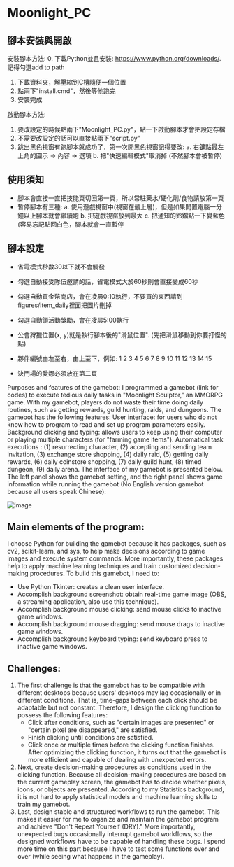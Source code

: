 # Moonlight_PC

## 腳本安裝與開啟 ##

安裝腳本方法:
0. 下載Python並且安裝: https://www.python.org/downloads/. 記得勾選add to path
1. 下載資料夾，解壓縮到C槽隨便一個位置
2. 點兩下"install.cmd"，然後等他跑完
3. 安裝完成

啟動腳本方法:
1. 要改設定的時候點兩下"Moonlight_PC.py"，點一下啟動腳本才會把設定存檔
2. 不需要改設定的話可以直接點兩下"script.py"
3. 跳出黑色視窗有跑腳本就成功了，第一次開黑色視窗記得要改:
    a. 右鍵點最左上角的圖示 -> 內容 -> 選項
    b. 把"快速編輯模式"取消掉 (不然腳本會被暫停)

##  使用須知 ##
- 腳本會直接一直把技能頁切回第一頁，所以常駐藥水/硬化劑/食物請放第一頁
- 暫停腳本有三種:
    a. 使用遊戲視窗中(視窗在最上層)，但是如果閒置電腦一分鐘以上腳本就會繼續跑
    b. 把遊戲視窗放到最大
    c. 把通知的鈴鐺點一下變藍色 (容易忘記點回白色，腳本就會一直暫停

##  腳本設定 ##
- 省電模式秒數30以下就不會觸發
- 勾選自動接受隊伍邀請的話，省電模式大於60秒則會直接變成60秒
- 勾選自動買金幣商店，會在凌晨0:10執行，不要買的東西請到figures/item_daily裡面把圖片刪掉
- 勾選自動領活動獎勵，會在凌晨5:00執行
- 公會狩獵位置(x, y)就是執行腳本後的"滑鼠位置". (先把滑鼠移動到你要打怪的點)
- 夥伴編號由左至右，由上至下，例如:
1   2   3   4   5
6   7   8   9   10
11 12   13  14  15

- 決鬥場的愛娜必須放在第二頁

Purposes and features of the gamebot:
I programmed a gamebot (link for codes) to execute tedious daily tasks in "Moonlight Sculptor," an MMORPG game. With my gamebot, players do not waste their time doing daily routines, such as getting rewards, guild hunting, raids, and dungeons. The gamebot has the following features:
User interface: for users who do not know how to program to read and set up program parameters easily.
Background clicking and typing: allows users to keep using their computer or playing multiple characters (for "farming game items").
Automatical task executions : (1) resurrecting character, (2) accepting and sending team invitation, (3) exchange store shopping, (4) daily raid, (5) getting daily rewards, (6) daily coinstore shopping, (7) daily guild hunt, (8) timed dungeon, (9) daily arena.
The interface of my gamebot is presented below. The left panel shows the gamebot setting, and the right panel shows game information while running  the gamebot (No English version gamebot because all users speak Chinese): 

![image](https://github.com/styang3first/MMORPG_auto/assets/78116927/7ba5202c-ae44-47fc-83ab-9e3141ad8992)

## Main elements of the program: ##
I choose Python for building the gamebot because it has packages, such as cv2, scikit-learn, and sys, to help make decisions according to game images and execute system commands. More importantly, these packages help to apply machine learning techniques and train customized decision-making procedures. To build this gamebot, I need to:
- Use Python Tkinter: creates a clean user interface.
- Accomplish background screenshot: obtain real-time game image (OBS, a streaming application, also use this technique).
- Accomplish background mouse clicking: send mouse clicks to inactive game windows.
- Accomplish background mouse dragging: send mouse drags to inactive game windows.
- Accomplish background keyboard typing: send keyboard press to inactive game windows.
## Challenges: ##
1. The first challenge is that the gamebot has to be compatible with different desktops because users' desktops may lag occasionally or in different conditions. That is, time-gaps between each click should be adaptable but not constant. Therefore, I design the clicking function to possess the following features:
    - Click after conditions, such as "certain images are presented" or "certain pixel are disappeared," are satisfied.
    - Finish clicking until conditions are satisfied.
    - Click once or multiple times before the clicking function finishes.
After optimizing the clicking function, it turns out that the gamebot is more efficient and capable of dealing with unexpected errors.
2. Next, create decision-making procedures as conditions used in the clicking function. Because all decision-making procedures are based on the current gameplay screen, the gamebot has to decide whether pixels, icons, or objects are presented. According to my Statistics background, it is not hard to apply statistical models and machine learning skills to train my gamebot.
3. Last, design stable and structured workflows to run the gamebot. This makes it easier for me to organize and maintain the gamebot program and achieve "Don't Repeat Yourself (DRY)." More importantly, unexpected bugs occasionally interrupt gamebot workflows, so the designed workflows have to be capable of handling these bugs. I spend more time on this part because I have to test some functions over and over (while seeing what happens in the gameplay).
